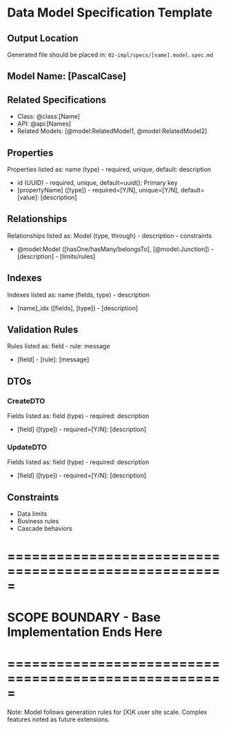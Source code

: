 # Data Model Specification Template

## Output Location
Generated file should be placed in: `02-impl/specs/[name].model.spec.md`

## Model Name: [PascalCase]

## Related Specifications
- Class: @class:[Name]
- API: @api:[Names]
- Related Models: [@model:RelatedModel1, @model:RelatedModel2]

## Properties
Properties listed as: name (type) - required, unique, default: description
- id (UUID) - required, unique, default=uuid(): Primary key
- [propertyName] ([type]) - required=[Y/N], unique=[Y/N], default=[value]: [description]

## Relationships
Relationships listed as: Model (type, through) - description - constraints
- @model:Model ([hasOne/hasMany/belongsTo], [@model:Junction]) - [description] - [limits/rules]

## Indexes
Indexes listed as: name (fields, type) - description
- [name]_idx ([fields], [type]) - [description]

## Validation Rules
Rules listed as: field - rule: message
- [field] - [rule]: [message]

## DTOs
### CreateDTO
Fields listed as: field (type) - required: description
- [field] ([type]) - required=[Y/N]: [description]

### UpdateDTO
Fields listed as: field (type) - required: description
- [field] ([type]) - required=[Y/N]: [description]

## Constraints
- Data limits
- Business rules
- Cascade behaviors

# =====================================================
# SCOPE BOUNDARY - Base Implementation Ends Here
# =====================================================

Note: Model follows generation rules for [X]K user site scale.
Complex features noted as future extensions. 